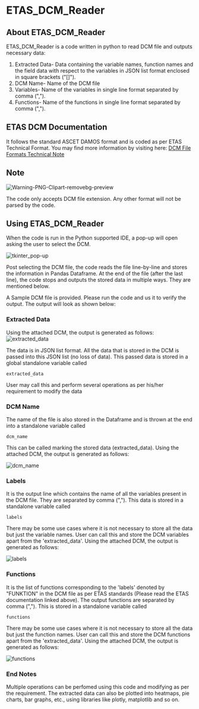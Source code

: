 # ETAS_DCM_Reader

## About ETAS_DCM_Reader

ETAS_DCM_Reader is a code written in python to read DCM file and outputs necessary data:
  1. Extracted Data- Data containing the variable names, function names and the field data with respect to the variables in JSON list format enclosed in square brackets ("[]").
  2. DCM Name- Name of the DCM file
  3. Variables- Name of the variables in single line format separated by comma (",").
  4. Functions- Name of the functions in single line format separated by comma (",").

## ETAS DCM Documentation

It follows the standard ASCET DAMOS format and is coded as per ETAS Technical Format. You may find more information by visiting here: [DCM File Formats Technical Note](https://www.etas.com/download-center-files/products_ASCET_Software_Products/TechNote_DCM_File_Formats.pdf)

## Note 
![Warning-PNG-Clipart-removebg-preview](https://github.com/manishholla/ETAS_DCM_Reader/assets/29548788/f5f8c2e3-e3bc-427f-a864-1062e2fa9142)

The code only accepts DCM file extension. Any other format will not be parsed by the code.

## Using ETAS_DCM_Reader

When the code is run in the Python supported IDE, a pop-up will open asking the user to select the DCM. 

![tkinter_pop-up](https://github.com/manishholla/ETAS_DCM_Reader/assets/29548788/4819073a-a14e-457a-99a9-84e253b58b4b)

Post selecting the DCM file, the code reads the file line-by-line and stores the information in Pandas Dataframe. At the end of the file (after the last line), the code stops and outputs the stored data in multiple ways. They are mentioned below.

A Sample DCM file is provided. Please run the code and us it to verify the output. The output will look as shown below:
  
  ### Extracted Data
Using the attached DCM, the output is generated as follows:
![extracted_data](https://github.com/manishholla/ETAS_DCM_Reader/assets/29548788/d05b4c4e-ef4b-4434-aacf-2d11ff37b027)

The data is in JSON list format. All the data that is stored in the DCM is passed into this JSON list (no loss of data). This passed data is stored in a global standalone variable called
    
    extracted_data

User may call this and perform several operations as per his/her requirement to modify the data

### DCM Name
The name of the file is also stored in the Dataframe and is thrown at the end into a standalone variable called 

    dcm_name

This can be called marking the stored data (extracted_data). Using the attached DCM, the output is generated as follows:

![dcm_name](https://github.com/manishholla/ETAS_DCM_Reader/assets/29548788/f1dc5f98-c875-4119-b481-0840405f3436)



### Labels
It is the output line which contains the name of all the variables present in the DCM file. They are separated by comma (","). This data is stored in a standalone variable called

    labels

There may be some use cases where it is not necessary to store all the data but just the variable names. User can call this and store the DCM variables apart from the 'extracted_data'. Using the attached DCM, the output is generated as follows:

![labels](https://github.com/manishholla/ETAS_DCM_Reader/assets/29548788/accbd49e-8e7f-4f29-a943-3e30cec4b78a)


### Functions
It is the list of functions corresponding to the 'labels' denoted by "FUNKTION" in the DCM file as per ETAS standards (Please read the ETAS documentation linked above). The output functions are separated by comma (","). This is stored in a standalone variable called 

    functions

There may be some use cases where it is not necessary to store all the data but just the function names. User can call this and store the DCM functions apart from the 'extracted_data'. Using the attached DCM, the output is generated as follows: 

![functions](https://github.com/manishholla/ETAS_DCM_Reader/assets/29548788/3bfe33fe-1e06-42db-baf0-e6848d987ff8)


### End Notes

Multiple operations can be perfomed using this code and modifying as per the requirement. The extracted data can also be plotted into heatmaps, pie charts, bar graphs, etc., using libraries like plotly, matplotlib and so on.
